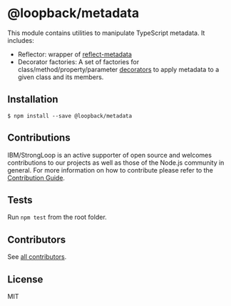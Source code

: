 # @loopback/metadata

This module contains utilities to manipulate TypeScript metadata. It includes:

* Reflector: wrapper of
  [reflect-metadata](https://github.com/rbuckton/reflect-metadata)
* Decorator factories: A set of factories for class/method/property/parameter
  [decorators](https://www.typescriptlang.org/docs/handbook/decorators.html) to
  apply metadata to a given class and its members.

## Installation

```
$ npm install --save @loopback/metadata
```

## Contributions

IBM/StrongLoop is an active supporter of open source and welcomes contributions
to our projects as well as those of the Node.js community in general. For more
information on how to contribute please refer to the
[Contribution Guide](https://loopback.io/doc/en/contrib/index.html).

## Tests

Run `npm test` from the root folder.

## Contributors

See
[all contributors](https://github.com/strongloop/loopback-next/graphs/contributors).

## License

MIT

